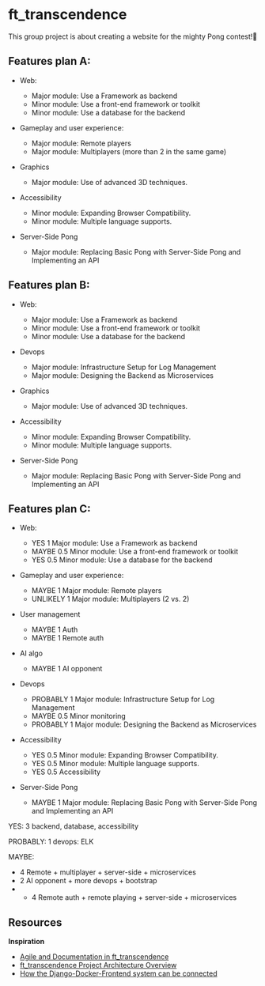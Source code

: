 # ft_transcendence
This group project is about creating a website for the mighty Pong contest!🏓

## Features plan A:
- Web:
    - Major module: Use a Framework as backend
    - Minor module: Use a front-end framework or toolkit
    - Minor module: Use a database for the backend

- Gameplay and user experience:
    - Major module: Remote players
    - Major module: Multiplayers (more than 2 in the same game)

- Graphics
    - Major module: Use of advanced 3D techniques.

- Accessibility
    - Minor module: Expanding Browser Compatibility.
    - Minor module: Multiple language supports.

- Server-Side Pong
    - Major module: Replacing Basic Pong with Server-Side Pong and Implementing an API
 
## Features plan B:
- Web:
    - Major module: Use a Framework as backend
    - Minor module: Use a front-end framework or toolkit
    - Minor module: Use a database for the backend

- Devops
    - Major module: Infrastructure Setup for Log Management
    - Major module: Designing the Backend as Microservices

- Graphics
    - Major module: Use of advanced 3D techniques.

- Accessibility
    - Minor module: Expanding Browser Compatibility.
    - Minor module: Multiple language supports.

- Server-Side Pong
    - Major module: Replacing Basic Pong with Server-Side Pong and Implementing an API

## Features plan C:
- Web:
    - YES 1 Major module: Use a Framework as backend
    - MAYBE 0.5 Minor module: Use a front-end framework or toolkit
    - YES 0.5 Minor module: Use a database for the backend

- Gameplay and user experience:
    - MAYBE 1 Major module: Remote players
    - UNLIKELY 1 Major module: Multiplayers (2 vs. 2)

- User management
    - MAYBE 1 Auth
    - MAYBE 1 Remote auth
 
- AI algo
    - MAYBE 1 AI opponent

- Devops
    - PROBABLY 1 Major module: Infrastructure Setup for Log Management
    - MAYBE 0.5 Minor monitoring
    - PROBABLY 1 Major module: Designing the Backend as Microservices

- Accessibility
    - YES 0.5 Minor module: Expanding Browser Compatibility.
    - YES 0.5 Minor module: Multiple language supports.
    - YES 0.5 Accessibility

- Server-Side Pong
    - MAYBE 1 Major module: Replacing Basic Pong with Server-Side Pong and Implementing an API

YES: 3 backend, database, accessibility

PROBABLY: 1 devops: ELK

MAYBE:
- 4 Remote + multiplayer + server-side + microservices
- 2 AI opponent + more devops + bootstrap
- + 4 Remote auth + remote playing + server-side + microservices

## Resources
__Inspiration__
- [Agile and Documentation in ft_transcendence](https://medium.com/@glukas94/ft-transcendence-semana-1-3b641e683339)
- [ft_transcendence Project Architecture Overview](https://github.com/trancendering/ft_transcendence/blob/main/ARCHITECTURE.md)
- [How the Django-Docker-Frontend system can be connected](https://medium.com/@bekojix0660/42-ft-transcendence-0d952c94ea05)
